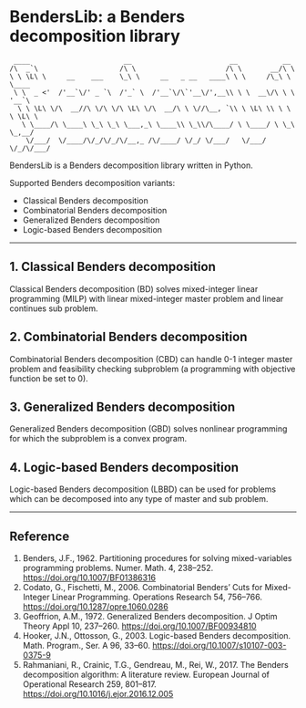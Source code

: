 # BendersLib: a Benders decomposition library
```
 ____                       __                        __           __        
/\  _`\                    /\ \                      /\ \       __/\ \       
\ \ \L\ \     __    ___    \_\ \     __   _ __   ____\ \ \     /\_\ \ \____  
 \ \  _ <'  /'__`\/' _ `\  /'_` \  /'__`\/\`'__\/',__\\ \ \  __\/\ \ \ '__`\ 
  \ \ \L\ \/\  __//\ \/\ \/\ \L\ \/\  __/\ \ \//\__, `\\ \ \L\ \\ \ \ \ \L\ \
   \ \____/\ \____\ \_\ \_\ \___,_\ \____\\ \_\\/\____/ \ \____/ \ \_\ \_,__/
    \/___/  \/____/\/_/\/_/\/__,_ /\/____/ \/_/ \/___/   \/___/   \/_/\/___/ 
```

BendersLib is a Benders decomposition library written in Python.

Supported Benders decomposition variants:

- Classical Benders decomposition
- Combinatorial Benders decomposition
- Generalized Benders decomposition
- Logic-based Benders decomposition

---

## 1. Classical Benders decomposition

Classical Benders decomposition (BD) solves mixed-integer linear programming (MILP) with linear mixed-integer master problem and linear continues sub problem.

## 2. Combinatorial Benders decomposition

Combinatorial Benders decomposition (CBD) can handle 0-1 integer master problem and feasibility checking subproblem (a programming with objective function be set to 0).

## 3. Generalized Benders decomposition

Generalized Benders decomposition (GBD) solves nonlinear programming for which the subproblem is a convex program.

## 4. Logic-based Benders decomposition

Logic-based Benders decomposition (LBBD) can be used for problems which can be decomposed into any type of master and sub problem.

---

## Reference

1. Benders, J.F., 1962. Partitioning procedures for solving mixed-variables programming problems. Numer. Math. 4, 238–252. https://doi.org/10.1007/BF01386316
2. Codato, G., Fischetti, M., 2006. Combinatorial Benders’ Cuts for Mixed-Integer Linear Programming. Operations Research 54, 756–766. https://doi.org/10.1287/opre.1060.0286
3. Geoffrion, A.M., 1972. Generalized Benders decomposition. J Optim Theory Appl 10, 237–260. https://doi.org/10.1007/BF00934810
4. Hooker, J.N., Ottosson, G., 2003. Logic-based Benders decomposition. Math. Program., Ser. A 96, 33–60. https://doi.org/10.1007/s10107-003-0375-9
5. Rahmaniani, R., Crainic, T.G., Gendreau, M., Rei, W., 2017. The Benders decomposition algorithm: A literature review. European Journal of Operational Research 259, 801–817. https://doi.org/10.1016/j.ejor.2016.12.005

